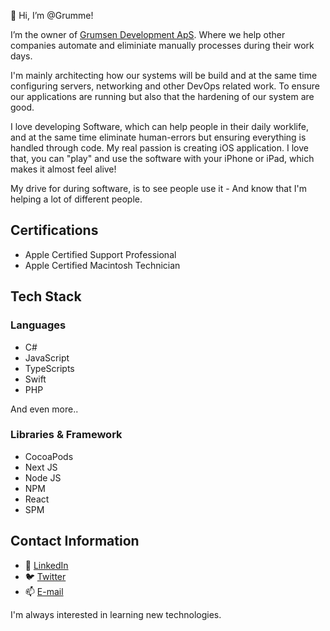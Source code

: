 👋 Hi, I’m @Grumme!

I’m the owner of <a href="https://github.com/orgs/Grumsen-Development-ApS/">Grumsen Development ApS</a>.
Where we help other companies automate and eliminiate manually processes during their work days.

I'm mainly architecting how our systems will be build and at the same time configuring servers, networking and other DevOps related work. To ensure our applications are running but also that the hardening of our system are good.

I love developing Software, which can help people in their daily worklife, and at the same time eliminate human-errors but ensuring everything is handled through code. My real passion is creating iOS application. I love that, you can "play" and use the software with your iPhone or iPad, which makes it almost feel alive!

My drive for during software, is to see people use it - And know that I'm helping a lot of different people.
  
## Certifications
- Apple Certified Support Professional
- Apple Certified Macintosh Technician

## Tech Stack

### Languages
- C#
- JavaScript
- TypeScripts
- Swift
- PHP

And even more..

### Libraries & Framework
- CocoaPods
- Next JS
- Node JS
- NPM
- React
- SPM

## Contact Information
- 👥 <a href="https://www.linkedin.com/in/jakobgrumsen/" target="_blank">LinkedIn</a>
- 🐦 <a href="https://twitter.com/JGrumsen">Twitter</a>
- 📫 <a href="mailto:jakob@grumsendev.com">E-mail</a>

I'm always interested in learning new technologies.
